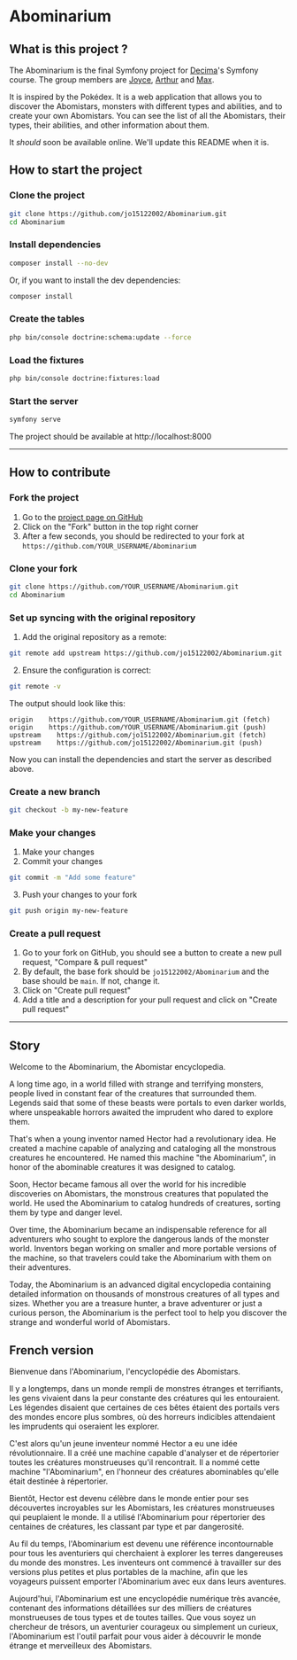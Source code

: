 # Abominarium

## What is this project ?

The Abominarium is the final Symfony project for [Decima](https://github.com/decima)'s Symfony course.
The group members are [Joyce](https://github.com/jo15122002), [Arthur](https://github.com/Arthur-MONNET) and [Max](https://github.com/MaxLepan).

It is inspired by the Pokédex. 
It is a web application that allows you to discover the Abomistars, monsters with different types and abilities, and to create your own Abomistars.
You can see the list of all the Abomistars, their types, their abilities, and other information about them.

It *should* soon be available online. We'll update this README when it is.

## How to start the project

### Clone the project

```bash
git clone https://github.com/jo15122002/Abominarium.git
cd Abominarium
```

### Install dependencies

```bash
composer install --no-dev
```

Or, if you want to install the dev dependencies:

```bash
composer install
```

### Create the tables

```bash
php bin/console doctrine:schema:update --force
```

### Load the fixtures

```bash
php bin/console doctrine:fixtures:load
```

### Start the server

```bash
symfony serve
```

The project should be available at http://localhost:8000

---

## How to contribute

### Fork the project

1. Go to the [project page on GitHub](https://github.com/jo15122002/Abominarium)
2. Click on the "Fork" button in the top right corner
3. After a few seconds, you should be redirected to your fork at `https://github.com/YOUR_USERNAME/Abominarium`

### Clone your fork

```bash
git clone https://github.com/YOUR_USERNAME/Abominarium.git
cd Abominarium
```

### Set up syncing with the original repository

1. Add the original repository as a remote:
```bash
git remote add upstream https://github.com/jo15122002/Abominarium.git
```

2. Ensure the configuration is correct:
```bash
git remote -v
```

The output should look like this:
```console
origin    https://github.com/YOUR_USERNAME/Abominarium.git (fetch)
origin    https://github.com/YOUR_USERNAME/Abominarium.git (push)
upstream    https://github.com/jo15122002/Abominarium.git (fetch)
upstream    https://github.com/jo15122002/Abominarium.git (push)
```

Now you can install the dependencies and start the server as described above.

### Create a new branch

```bash
git checkout -b my-new-feature
```

### Make your changes

1. Make your changes
2. Commit your changes
```bash
git commit -m "Add some feature"
```
3. Push your changes to your fork
```bash
git push origin my-new-feature
```

### Create a pull request

1. Go to your fork on GitHub, you should see a button to create a new pull request, "Compare & pull request"
2. By default, the base fork should be `jo15122002/Abominarium` and the base should be `main`. If not, change it.
3. Click on "Create pull request"
4. Add a title and a description for your pull request and click on "Create pull request"

---

## Story

Welcome to the Abominarium, the Abomistar encyclopedia.

A long time ago, in a world filled with strange and terrifying monsters, people lived in constant fear of the creatures that surrounded them. Legends said that some of these beasts were portals to even darker worlds, where unspeakable horrors awaited the imprudent who dared to explore them.

That's when a young inventor named Hector had a revolutionary idea. He created a machine capable of analyzing and cataloging all the monstrous creatures he encountered. He named this machine "the Abominarium", in honor of the abominable creatures it was designed to catalog.

Soon, Hector became famous all over the world for his incredible discoveries on Abomistars, the monstrous creatures that populated the world. He used the Abominarium to catalog hundreds of creatures, sorting them by type and danger level.

Over time, the Abominarium became an indispensable reference for all adventurers who sought to explore the dangerous lands of the monster world. Inventors began working on smaller and more portable versions of the machine, so that travelers could take the Abominarium with them on their adventures.

Today, the Abominarium is an advanced digital encyclopedia containing detailed information on thousands of monstrous creatures of all types and sizes. Whether you are a treasure hunter, a brave adventurer or just a curious person, the Abominarium is the perfect tool to help you discover the strange and wonderful world of Abomistars.

## French version

Bienvenue dans l'Abominarium, l'encyclopédie des Abomistars.

Il y a longtemps, dans un monde rempli de monstres étranges et terrifiants, les gens vivaient dans la peur constante des créatures qui les entouraient. Les légendes disaient que certaines de ces bêtes étaient des portails vers des mondes encore plus sombres, où des horreurs indicibles attendaient les imprudents qui oseraient les explorer.

C'est alors qu'un jeune inventeur nommé Hector a eu une idée révolutionnaire. Il a créé une machine capable d'analyser et de répertorier toutes les créatures monstrueuses qu'il rencontrait. Il a nommé cette machine "l'Abominarium", en l'honneur des créatures abominables qu'elle était destinée à répertorier.

Bientôt, Hector est devenu célèbre dans le monde entier pour ses découvertes incroyables sur les Abomistars, les créatures monstrueuses qui peuplaient le monde. Il a utilisé l'Abominarium pour répertorier des centaines de créatures, les classant par type et par dangerosité.

Au fil du temps, l'Abominarium est devenu une référence incontournable pour tous les aventuriers qui cherchaient à explorer les terres dangereuses du monde des monstres. Les inventeurs ont commencé à travailler sur des versions plus petites et plus portables de la machine, afin que les voyageurs puissent emporter l'Abominarium avec eux dans leurs aventures.

Aujourd'hui, l'Abominarium est une encyclopédie numérique très avancée, contenant des informations détaillées sur des milliers de créatures monstrueuses de tous types et de toutes tailles. Que vous soyez un chercheur de trésors, un aventurier courageux ou simplement un curieux, l'Abominarium est l'outil parfait pour vous aider à découvrir le monde étrange et merveilleux des Abomistars.
